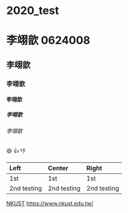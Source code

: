 # 2020_test
# 李翊歆 0624008
## 李翊歆
### 李翊歆
#### 李翊歆
##### 李翊歆
###### 李翊歆

:smile:
:+1:
:-1:

|Left | Center | Right |
|:----|:-------|:------|
|1st  | 1st    |   1st |
|2nd testing|2nd testing|2nd testing|

[NKUST](https://www.nkust.edu.tw/)
<https://www.nkust.edu.tw/>
